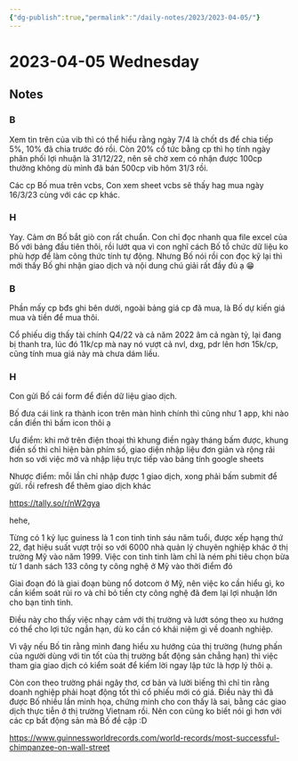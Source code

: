 ```yaml
---
{"dg-publish":true,"permalink":"/daily-notes/2023/2023-04-05/"}
---
```


# 2023-04-05 Wednesday

## Notes

### B

Xem tin trên của vib thì có thể hiểu rằng ngày 7/4 là chốt ds để chia tiếp 5%, 10% đã chia trước đó rồi. Còn 20% cổ tức bằng cp thì họ tính ngày phân phối lợi nhuận là 31/12/22, nên sẽ chờ xem có nhận được 100cp thưởng không dù mình đã bán 500cp vib hôm 31/3 rồi.

Các cp Bố mua trên vcbs, Con xem sheet vcbs sẽ thấy hag mua ngày 16/3/23 cùng với các cp khác.

### H

Yay. Cảm ơn Bố bắt giò con rất chuẩn. Con chỉ đọc nhanh qua file excel của Bố với bảng đầu tiên thôi, rồi lướt qua vì con nghĩ cách Bố tổ chức dữ liệu ko phù hợp để làm công thức tính tự động. Nhưng Bố nói rồi con đọc kỹ lại thì mới thấy Bố ghi nhận giao dịch và nội dung chú giải rất đầy đủ ạ 😁

### B

Phần mấy cp bđs ghi bên dưới, ngoài bảng giá cp đã mua, là Bố dự kiến giá mua và tiền để mua thôi.

Cổ phiếu dig thấy tài chính Q4/22 và cả năm 2022 âm cả ngàn tỷ, lại đang bị thanh tra, lúc đó 11k/cp mà nay nó vượt cả nvl, dxg, pdr lên hơn 15k/cp, cũng tính mua giá này mà chưa dám liều.

### H

Con gửi Bố cái form để điền dữ liệu giao dịch.

Bố đưa cái link ra thành icon trên màn hình chính thì cũng như 1 app, khi nào cần điền thì bấm icon thôi ạ

Ưu điểm: khi mở trên điện thoại thì khung điền ngày tháng bấm được, khung điền số thì chỉ hiện bàn phím số, giao diện nhập liệu đơn giản và rộng rãi hơn so với việc mở và nhập liệu trực tiếp vào bảng tính google sheets 

Nhược điểm: mỗi lần chỉ nhập được 1 giao dịch, xong phải bấm submit để gửi. rồi refresh để thêm giao dịch khác

https://tally.so/r/nW2gya

hehe,

Từng có 1 kỷ lục guiness là 1 con tinh tinh sáu năm tuổi, được xếp hạng thứ 22, đạt hiệu suất vượt trội so với 6000 nhà quản lý chuyên nghiệp khác ở thị trường Mỹ vào năm 1999. Việc con tinh tinh làm chỉ là ném phi tiêu chọn bừa từ 1 danh sách 133 công ty công nghệ ở Mỹ vào thời điểm đó

Giai đoạn đó là giai đoạn bùng nổ dotcom ở Mỹ, nên việc ko cần hiểu gì, ko cần kiểm soát rủi ro và chỉ bỏ tiền cty công nghệ đã đem lại lợi nhuận lớn cho bạn tinh tinh.

Điều này cho thấy việc nhạy cảm với thị trường và lướt sóng theo xu hướng có thể cho lợi tức ngắn hạn, dù ko cần có khái niệm gì về doanh nghiệp.

Vì vậy nếu Bố tin rằng mình đang hiểu xu hướng của thị trường (hưng phấn của người dùng với tin tốt của thị trường bất động sản chẳng hạn) thì việc tham gia giao dịch có kiểm soát để kiếm lời ngay lập tức là hợp lý thôi ạ.

Còn con theo trường phái ngây thơ, cơ bản và lười biếng thì chỉ tin rằng doanh nghiệp phải hoạt động tốt thì cổ phiếu mới có giá. Điều này thì đã được Bố nhiều lần minh họa, chứng minh cho con thấy là sai, bằng các giao dịch thực tiễn ở thị trường Vietnam rồi. Nên con cũng ko biết nói gì hơn với các cp bất động sản mà Bố đề cập :D

https://www.guinnessworldrecords.com/world-records/most-successful-chimpanzee-on-wall-street
